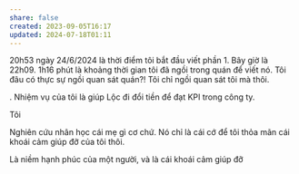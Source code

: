 ```yaml
---
share: false
created: 2023-09-05T16:17
updated: 2024-07-18T01:11
---
```

20h53 ngày 24/6/2024 là thời điểm tôi bắt đầu viết phần 1. Bây giờ là 22h09. 1h16 phút là khoảng thời gian tôi đã ngồi trong quán để viết nó. Tôi đâu có thực sự ngồi quan sát quán?! Tôi chỉ ngồi quan sát tôi mà thôi.  
  
. Nhiệm vụ của tôi là giúp Lộc đi đổi tiền để đạt KPI trong công ty.  
  
Tôi  
  
Nghiên cứu nhân học cái mẹ gì cơ chứ. Nó chỉ là cái cớ để tôi thỏa mãn cái khoái cảm giúp đỡ của tôi thôi.  
  
Là niềm hạnh phúc của một người, và là cái khoái cảm giúp đỡ